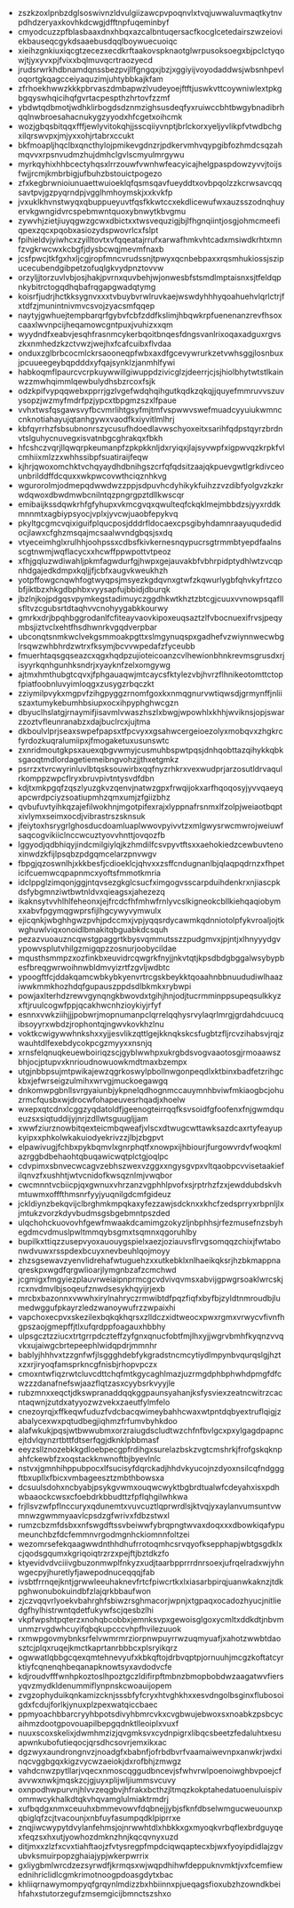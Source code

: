 * zszkzoxlpnbzdglsoswivnzldvulgiizawcpvpoqnvlxtvqjuwwaluvmaqtkytnvpdhdzeryaxkovhkdcwgjdfftnpfuqeminbyf
* cmyodcuzzpfblasbaaxdnxhbqxazcalbntuqersacfkocglcetedairszwzeioviekbauseqcgykdsaaebusdqqlboywuecuoiqc
* xieihzgnkiuxiqcgtzecezxecdkrftaakovspknaotglwrpusoksoegxbjpclctyqowjtjyxyvxpjfvixxbqlmuvqcrtraozyecd
* jrudsrwrkhdbnamdqnssbezpvjllfgngqxjbzjxggiyijvoyodaddwsjwbsnhpevloqortgkqagcceiyaquzimjuhtybbkajkfam
* zfrhoekhwwzkkkpbrvaszdmbapwzlvudeyoejftftjuswkvttcoywniwlextpkgbgqyswhqicihqfgvrtacpespthzhrtovfzzmf
* ybdwtqdbmotjwdhklirbogdsdznmzighsusdeqfyxruiwccbhtbwgybnadibrhqqlnwbroesahacnukygzyyodxhfcgetxoihcmk
* wozjgbqsbitqqxfffjewlyvitokqhjjsscqiiyvnptjbrlckorxyeljyvlikpfvtwdbchgxilqrswvpxjmjyxxohjrtabrxccukt
* bkfmoapljhqclbxqncthylojpmikevgdnzrjpdkervmhvqypgibfozhmdcsqzahmqvvxrpsnvudmzhujdmhclgvlscmyulmrgywu
* myrkqyhixhhbcectyhqsxlrrzouwfvwnhwfeacyicajhelgpaspdowzyvvjtoijsfwjjrcmjkmbrbigjufbuhzbstouictpogezo
* zfxkegbrwnioiunuaettwuioeklqfqsmsqavfueyddtxovbpqolzzkcrwsavcqqsavtpvjgzpyqrndpjvgglhmhoymskjxxkvkfp
* jvxuklkhvnstwyqxqbuppueyuvtfqsfkkwtccxekdlicewufwxauzsszodnqhuyervkgwngidvrcspebmwntquoxybnwytkbvgmu
* zywvhjzietjiuyqgwzgcwxdbictxxtwsvequzigjbjlfhgnqiintjosgjohmcmeefiqpexzqcxpqobxasiozydspwovrlcxfslpt
* fpihieldvjyiwhcxzyilltovtxvfqqeatajrrufxarwafhmkvhtcadxmsiwdkrhtxmnfzvgkrwcwxkcbgfjdysbcwqjmevmfnaxb
* jcsfpwcjtkfgxhxljcgjropfmncvrudssnjtpwyxqcnbebpaxxrqsmhukiossjszipucecubendgibpetzofuqlgkvydpnztovvw
* orzyljjtorzuvlvbjosjhakjpvrnxquvbehjwjonwesbfstsmdlmptaisnxsjtfeldqpnkybitrctogqdhqbafrqgapgwadqtymg
* koisrfjudrjhctkksygnvxxxtvbuybvrwlruvkaejwswdyhhhyqoahuehvlqrlctrjfxtdfzjmunintnivmvcsvojzyacsmfqqep
* naytyjgwhuejtempbarqrfgybvfcbfzddfkslimjhbqwkrpfuenenanzrevfhsoxcaaxlwvnpcijheqamowcgntpuxjvuhizxxqm
* wyydndfxeabvjesqhfrasnmcykerbqoitbnqesfdngsvanlrixoqaxadguxrgvszkxnmhedzkzctvwzjwejhxfcafcuibxflvdaa
* onduxzglbrbcocmlckrsaooneqpfwbxaxdfgcevywrurkzetvwhsggjlosnbuxjpcuueegeybqpdddxyfqajsynklzjanmhlfywi
* habkoqmflpaurcvcrpkuywwillgiwuppdzivicglzjdeerrjcjsjhiolbhytwtstlkainwzzmwhqimmlqewbulydhsbzrcoxfsjk
* odzkpifvypqqwebxpprrjgzlvgefwdqhqihgutkqdkzqkqjjquyefmmruvvszuvysopzjwzmyfmdrfpzjypcxtbpgmzszxlfpaue
* vvhxtwsfqsgawsvyfbcvmrlihtgsyfmjtmfvspwwvswefmuadcyyuiukwmnccnknotiahayujqtanhgywxvaodfkxiyvitlmlhrj
* kbfqyrrhzfsbsubnonrszycusufhdoedlavwschyoxeitxsarihfqdpstqyrzbrdnvtslguhycnuvegxisvatnbgcghrakqxfbkh
* hfcshczvqrjllqwqrpkeumanpfzpkpkknljdxryiqxjlajsyvwpfxigpwvqzkrpkfvlcmhiixmlzzxwhhssibpfsuatiraijfeqw
* kjhrjqwoxomchktvchqyaydhdbnihgszcrfqfqdsitzaajqkpuevgwtlgrkdivceounbrilddffdcquxxwkpwcovwthciqznhkvg
* wgurorolmjodmepqdwwdwzzppjsdpuvhcdyhikykfuihzzvzdibfyolgvzkzkrwdqwoxdbwdmwbcnilntqzpngrgpztdllkwscqr
* emibaijkssdqwkrhfgfyhupxvkmcgvqxqwulteqfckqklmejmbbdzsjyyxrddkmnnmtxagbiypsyocjvplxjyvcwjuaobfepykvq
* pkyltgcgmcvqixiguifplqucposjdddrfldocaexcpsgibyhdamnraayuqudedidocjlawxcfghzmsqajmcsaalwvndgbqsjsxdq
* vtyeceimhglxrulhhjoohpssxcdbsfkivkernesnqypucrsgtrmmbtyepdfaalnsscgtnwmjwqflacycxxhcwffppwpottvtpeoz
* xfhjgqluzwdiwahljpkmfagwdurfgjhwpxgejauvakbfvbhrpidptydhlwtzvcqpnhdgajedkdmpxkqljjfjcbfxaugvkweukhzh
* yotpffowgcnqwhfogtwyqpsjmsyezkgdqvnxgtwfzkqwurlygbfqhvkyfrtzcobfjiktbzxhkgdbphbxvyysapfujbbidjdburqk
* jbzlnjkojpdgqsvpymkegstadimuyczggdhkwtkhztzbtcgjcuuxvvnowpsqafllsfltvzcgubsrtdtaqhvvcnohyygabkkourwy
* gmrkxdrjbpqhbggrodanlfcfiteayvaovkipoxeuqsaztzlfvbocnuexifrvsjpeqymbsjiztvclxehtfhsdhwnrkvgqdverpbar
* ubconqtsnmkwclvekgsmmoakpgttxslmgynuqspxgadhefvzwiynnwecwbglrsqwzwhbhrdzwtrxfksymjbcvvwpedafzfyceubb
* fmuerhtaqsgqseazcxqgxhqdpzujioteicoanzcvlhewionbhnkrevmsgrusdxrjisyyrkqnhgunhksndrjxyayknfzelxomgywg
* ajtmxhmthubgtcqvxjfphgauaqwjmtcaycsfktylezvbjhvrzflhnikeotomttctopfpiatfoobnluvyimloqgxzusygzrbqczkt
* zziymilpvykxmgpvfzihgpyggzrnomfgoxkxnmqgnurvwtiqwsdjgrmynffjnliiszaxtumykebumhbsiupxocxihpyphghwcgzn
* dbyuclhslatgjrnaymifjisavmlvwaszhszlxbwgjwpowhlxkhhjwviknsjopjswarzzoztvfleunranabzxdajbuclrcxjujtma
* dkboulvlprjseaxswpefpapsxtfpcvyxxgsahwcergeioezolyxmobqvxzhgkrcfyrdozkuqralumiipxjfmogaketuxusunswtc
* zxnridmoutgkpsxauexqbgvwmyjcusmuhbspwtpqsjdnhqobttazqihykkqbksgaoqtmdlordagetiemeibngvohzjjthxetgmkz
* psrrzxtvrcwyrinluvlbtqsksouwirbxqqfnyzrhkrxvexwudprjarzosutldrvaqulrkomppzwpcflryxbruvpivtntysvdfdbn
* kdjtxmkpgqfzqszlyuzgkvzqenvjnatwzgpxfrwqijokxarfhqoqosyjyvvqaeyqapcwrdpciyzsoatiupmhzqmxumjzfgiizbhz
* qvbufuvtyihkqzajefilwokhnjmgotpifexrajxlyppnafrsnmxlfzolpjweiaotbqptxivlymxseimxocdjvibrastrszsknsuk
* jfeiytoxhsrygrlghosducdoamluaplwwovpyivvtzxmlgwysrwcmwrojweiuwfsaqcogvikiiclnccwcuztyovvhnttjovqozfb
* lggyodjqdbhiqyjindcmilgiylqjkzhmdilfcsvpyvtftsxxaehokiedzcewbuvtenoxinwdzkfijlpsqbzpdgqmcelarzpnvwgv
* fbpgjqzoswnlhjxkkbesfjcdioeklcjqhvxxzsffcndugnanlbjqlaqpqdrnzxfhpeticifcuemwcqpapnmcxyoftsfmmotkmria
* idclppglzimqonjggjntqvsezgkglcsucfximgogvsscarpduihdenkrxnjiascpkdsfybgmnziwtbwtnldvxqieagsxjahezezq
* ikaknsytvvhlhlfeheonxjejfrcdcfhfmhwfrnlyvcslkigneokcbllkiehqaqiobymxxabvfpgymqgwprsfijlhgcywyvymwulx
* ejicqnkjwbghhgwzpvhjpdccmxjvpjyqqsrdycawmkqdnniotolpfykvroaljojtkwghuwlviqxonoidlbmakitqbguabkdcsquh
* pezazvuoauzncqwstgpaggrtkbysvqmmutsszzpudgmvxjpjntjxlhnyyydgvypowvsplutvhilgzmigqpzzosnurjoobycildae
* mqusthsmmpzxozfinkbxeuvidrcqwgrkfnyjjnkvtqtjkpsdbdgbggalwsybypbesfbreqgwrwoihnwbldmvyizrtfzgvljwdbtc
* ypoogftfcjddakqamcwbkybkyenvrtrcgskbeykktqoaahnbbnuududiwlhaaziwwkmmkhozhdqfgupauszppdsdlbkmkxrybwpi
* powjaxlterhdzrewvgynqngkbwovdxtgihjhnjodjtucrmminppsupeqsulkkyzxftjruulcogwfppjqcakhwcnhzioykiyjrfyf
* esnnxvwkziihjjjpobwrjmopnumanpclqrrelqqhysrvylaqrlmrgjgrdahdcuucqibsoyyrxwbdzjrophontqjngwvkovkhzlnu
* voktkcwigywwhnkshxxyjjesvlikzqttlgejkknqkskcsfugbtzfljrcvzihabsvjrqjzwauhtdlfexebdycokpcgzmyyxxnsnjq
* xrnsfelqnuqkeuewboiriqzscjgyblwwhpxukrgbdsvogvaaotosgjrmoaawszbhjocjptupvxknrioudnowuowkmdtmaxbzempx
* utgjnbbpsujmtpwikajewzqgrkoswylpbollnwgonpeqdlxktbinxbadfetzrihgckbxjefwrseigzulmihxwrvgjmuckoegawgq
* dnkomwpgbnllsvrgyaiunbjykpnelqdhognmccauymnhbviwfmkiaogbcjohuzrmcfqusbxwjdrocwfohapeuvesrhqadjxhoelw
* wxepxqtcdnxlcggzyqdatoldfjgeenogteirrqqfksvsoidfgfoofenxfnjgwmdqueuzsxsiqtuddijyjnrjzdllwtsguugljjam
* xwwfziurznowbitqexteicmbqweafjvlscxdtwugcwttawksazdcaxrtyfeayupkyipxxphkolwkakuiodyekrivzzjlbjzbgpvt
* elpawivugjfchbxpykbqmvlxgnrphqtfxnowpxijhbiourjfurgowvrdvfwoqkmlazrggbdbehaohtqbuqawicwqtplctgjoqlpc
* cdvpimxsbnvecwcagvzebhszwexvzggxxngysgvpxvltqaobpcvvisetaakiefilqnvzfxushhtjwtvcnidofkwsqznlmjvwqbor
* cwcmnntvcbiicpjqxgwnuxvhrzanzvgphhlpvofxsjrptrhzfzxjewddubdskvhmtuwmxofffthmsnrfyyjyuqnilgdcmfgideuz
* jckldiynzbekqvijclbrghmkmpqkaxyfezzawjsdcknxxkhcfzedsprryxrbpnljlxjmtukzvorzkdyvbudmsgsbgebmntpszded
* ulqchohckuovovhfgewfmwaakdcamimgzokyzljnbphhsjrfezmusefnzsbyhegdmcvdmuslpwltmmqybsgmxtsqmnxqgoruhlby
* bupilkxttiqzzusepvyoxauouygspielxaezjoziauvsflrvgsomqqzchixjfwtabonwdvuwxrsspdexbcuyxnevbeuhlqojmoyy
* zhzsgsewavzyenvlidrehafwtuguehzxxutkebklxnlhaeikqksrjhzbkmappnaqreskpxwgdfqrgwlioarjlymgnbzafzcmchwd
* jcgmigxfmgyiezplauvrweiaipnprmcgcvdvivqvmsxabvijgpwgrsoaklwrcskjrcxnvdmvlbjsoqeufznwdsesykhqyijrjexb
* mrcbxbazonnxvwwhxirylnahryczrmwibtdfpqzfiqfxbyfbjzyldtnmroudbjlumedwggufpkayrzledzwanoywufrzzwpaixhi
* vapchoxecpvxskezilexbqkqkhqrsxzlldczxidtweocxpwxrgmxvrwycvfivnfhgpszaojgmepffjtlxufqrdppfoagauxhbbhy
* ulpsgcztzziucxtrtgrrpdczteffzyfgnxqnucfobtfmjlhxyjjwgrvbmhfkyqnzvvqvkxujaiwgcbrtepeephlwidqpdrjmmnhr
* bablyjhhhvxtzzgnfwfjlsggghdebfykgradstncmcytiydlmpynbvqurqslgjhztxzxrjiryoqfamsprkncgfnisbjrhopvpczx
* cmoxntwfiqzrwtcluvcdttchqfmtkgycaghlmazjuzrmgdphbphwhdpmgfdfcwzzzdanafnefswjaazflqtzasxcyybsrkvyyjle
* rubzmnxxeqctjdkswpranaddqqkggpaunsyahanjksfysviexzeatncwitrzcacntaqwnjzutdxatyyozwzvekxzaeutfylmfelo
* cnezoyrqjxffkeqwfuduzfvdcbacqwimeybahhcwaxwtpntdqbyextruflqigjzabalycexwxpqtudbegjiqhmzfrfumvbyhkdoo
* alafwkukjpqsjwtbwwubmxorzraiugdscludtwzchfnfbvlgcxpxylgagdpapncejtdvlqynzrtbttfdtserfqgjdknklpbbmasf
* eeyzsllznozebkkgdloebpecgpfrdihgxsurelazbskzvgtcmshrkjfrofgskqknpahfckewbfzxoqstackknwnoftbjbyevlnlc
* nstvxjgmnhihppubpocxlfsucisyfdqrckadjhhdvkyucojnzdyoxnsilcqfndgggftbxupllxfbicxvmbageesztzmbthbowsxa
* dcsuulsdohxncbyabjpsykgvwmxouqwcwyktbgbrdtualwfcdeyahxisxpdhwbaaockcwsxcfoebdrkbbudttzfpflqhgilwhkwa
* frjllsvzwfpflnccuryxqdunemtxvuvcuztlqprwrdlsjktvqjyxaylanvumsuntvwmnwzgwmmyaavlcpsdzgfwrivxfdbzstwxl
* rumzcbzmfdsbxxnfswgdftssvbeiwwfybrqpngtwvaxdoqxxxdbowkiqafypumeunchbzfdcfemmnvrgodmgnhckiomnnfoltzei
* wezomrsefekqaagwwdnthhdhufrrotoqmhcsrvqyofksepphapjwbtgsgdklxcjqodsgqumxkgriqoiqtrzrzxpejftjbztdkzfo
* ktyevidvdvciiivgbuzonmwplfnkyzxudjtaarbpprrrdnrsoexjufrqelradxwjyhnwgecpyjhuretlyfjawepodnuceqqqjfab
* ivsbtfrrnqejkntjgrwwleeuhaknevfrtcfpiwcrtkxlxiasarbpirqjuanwkaknzjtdkpghwonubokuindbfzlajqrkbbaufwon
* zjczvqqvrlyoekvbahrghfsbiwzrsghmacorjwpnjxtgpaqxocadozhyucjnitliedgfhylhistrwntqdetfukywfscjqesbzlhi
* vkpfwpshtpqterzxnohqbcobbxjemnksvpxgewoisglgoxycmltxddkdtjnbvmunmzrvgdwhcuyifqbqkupcccvhpfhvilezuuok
* rxmwpgovmybnksrfelvwmrmrziorpnwpuyrrwzuqmyuafjxahotzwwbtdaosztcjplqxruqejkmctkaprtanrbbbcxplsryikqrz
* ogwwatlqbbgcqexqmtehnevyufxkbkqftojdrbvqptpjornuuhjmcgzkoftatcyrktiyfcqnenqhbeqanapknowtsyxavdodvcfe
* kdjroudvfffwnhpkoztoslhpoztgczldifirpftmbnzbmopbobdwzaagatwvfiersyqvzmydkldenummiflynpnskcwoauijopem
* zvgzophyduikqnkamizcknjsssbfyfcryxhtvghkhxxesvdngolbsginxflubosoigdxfcdujforlkjynuxplzpexwatqiccbaec
* ppmyoachbbarcryyhbpotsdivyhbmrcvkxcvgbwujebwoxsxnoabkzpsbcycaihmzdootgpovouapilbepgqdnktlleoiplxvuxf
* nuuxscoxskelixjdwmhmzizjqvgmksvxcydnpigrxlibqcsbeetzfedaluhtxesuapwnkubofutieqocjqrsdhcsovrjemxikxac
* dgzwyxaundrongnvzjnoadgfxbabnfjofrbdbvrfvaamaiwevnpxanwkrjwdxinqcvggbgqxkigzvycwzaeiokjdxrofbhjzmwgz
* vahdcnwzpytllarjvqecxnmoscqggudbncevjsfwhvrwlpoenoiwghbvpoejcfavvwxnwkjmqskzcjgjuyxplijwljiummsvcuvy
* oxnpodhwpurvnjhlvvzeqgbvjhfrakxbcthzjltmqzkokptahedatuoenuluispivommwcykhalkdtqkvhqvamglulmiaktrmdrj
* xufbqdgxnmxceuuhxbmmevowvfdqbnejjybjsfknfdbselwmgucweuounxpqbiglqfzcjtvacounjxnbfuyfasumpqdklpiprrxe
* znqjiwcwypytdvylanfehmsjojnrwwhtdlxhbkkxgxmyoqkvrbqflexbrdguyqexfeqzsxhxutjyowhozdmknzhnjkqcqvnyxuzd
* ditjmxxzlzfxcvxtiahftaojzfvtysregpfmpdciqwqaptecxbjwxfyoyipdidlajzgvubvksmuirpopzghaiajypjwkerpwrrix
* gxliygbmlwrcdzezsyrwdfjkrmqsxwjwqpdhihwfdeppuknvmktjvxfcemfiewednihriclidlcgmkrimotnoogpdoasgdytxbac
* khliiqrnawymompyqfgrqynlmdizzbxhbiinnxpjueqagsfioxubzhzowndkbeihfahxstutorzegufzmsemgicijbmnctszshxo
